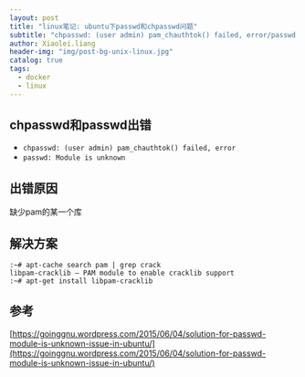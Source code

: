 ```yaml
---
layout: post
title: "linux笔记: ubuntu下passwd和chpasswd问题"
subtitle: "chpasswd: (user admin) pam_chauthtok() failed, error/passwd: Module is unknown"
author: Xiaolei.liang
header-img: "img/post-bg-unix-linux.jpg"
catalog: true
tags:
  - docker
  - linux
---
```


## chpasswd和passwd出错
* ``chpasswd: (user admin) pam_chauthtok() failed, error``
* ``passwd: Module is unknown``

## 出错原因
缺少pam的某一个库

## 解决方案
```
:~# apt-cache search pam | grep crack
libpam-cracklib – PAM module to enable cracklib support
:~# apt-get install libpam-cracklib
```

## 参考
[https://goinggnu.wordpress.com/2015/06/04/solution-for-passwd-module-is-unknown-issue-in-ubuntu/](https://goinggnu.wordpress.com/2015/06/04/solution-for-passwd-module-is-unknown-issue-in-ubuntu/)
